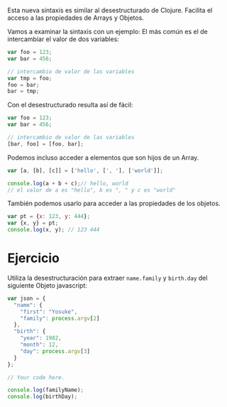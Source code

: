 Esta nueva sintaxis es similar al desestructurado de Clojure. Facilita el acceso a las propiedades de Arrays y Objetos.

Vamos a examinar la sintaxis con un ejemplo: El más común es el de intercambiar el valor de dos variables:

```javascript
var foo = 123;
var bar = 456;

// intercambio de valor de las variables
var tmp = foo;
foo = bar;
bar = tmp;
```
Con el desestructurado resulta así de fácil:

```javascript
var foo = 123;
var bar = 456;

// intercambio de valor de las variables
[bar, foo] = [foo, bar];
```
Podemos incluso acceder a elementos que son hijos de un Array.

```javascript
var [a, [b], [c]] = ['hello', [', '], ['world']];

console.log(a + b + c);// hello, world
// el valor de a es "hello", b es ", " y c es "world"
```
También podemos usarlo para acceder a las propiedades de los objetos.

```javascript
var pt = {x: 123, y: 444};
var {x, y} = pt;
console.log(x, y); // 123 444
```

# Ejercicio

Utiliza la desestructuración para extraer `name.family` y `birth.day` del siguiente Objeto javascript:

```javascript
var json = {
  "name": {
    "first": "Yosuke",
    "family": process.argv[2]
  },
  "birth": {
    "year": 1982,
    "month": 12,
    "day": process.argv[3]
  }
};

// Your code here.

console.log(familyName);
console.log(birthDay);
```
